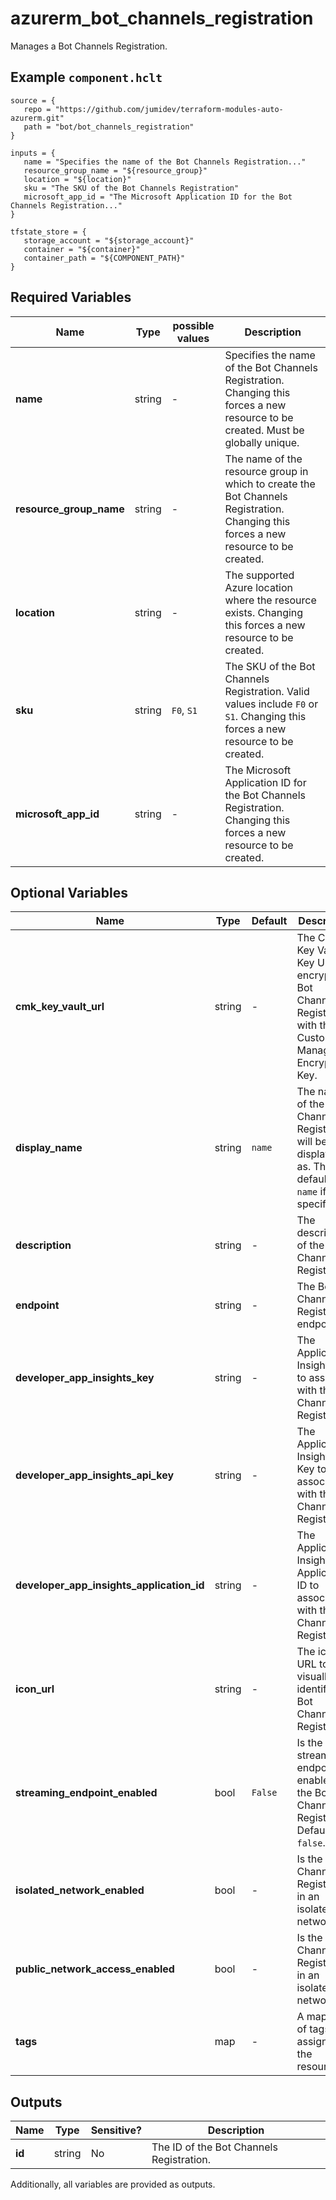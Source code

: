 # azurerm_bot_channels_registration

Manages a Bot Channels Registration.

## Example `component.hclt`

```hcl
source = {
   repo = "https://github.com/jumidev/terraform-modules-auto-azurerm.git"   
   path = "bot/bot_channels_registration"   
}

inputs = {
   name = "Specifies the name of the Bot Channels Registration..."   
   resource_group_name = "${resource_group}"   
   location = "${location}"   
   sku = "The SKU of the Bot Channels Registration"   
   microsoft_app_id = "The Microsoft Application ID for the Bot Channels Registration..."   
}

tfstate_store = {
   storage_account = "${storage_account}"   
   container = "${container}"   
   container_path = "${COMPONENT_PATH}"   
}

```

## Required Variables

| Name | Type |  possible values |  Description |
| ---- | --------- |  ----------- | ----------- |
| **name** | string |  -  |  Specifies the name of the Bot Channels Registration. Changing this forces a new resource to be created. Must be globally unique. | 
| **resource_group_name** | string |  -  |  The name of the resource group in which to create the Bot Channels Registration. Changing this forces a new resource to be created. | 
| **location** | string |  -  |  The supported Azure location where the resource exists. Changing this forces a new resource to be created. | 
| **sku** | string |  `F0`, `S1`  |  The SKU of the Bot Channels Registration. Valid values include `F0` or `S1`. Changing this forces a new resource to be created. | 
| **microsoft_app_id** | string |  -  |  The Microsoft Application ID for the Bot Channels Registration. Changing this forces a new resource to be created. | 

## Optional Variables

| Name | Type |  Default  |  Description |
| ---- | --------- |  ----------- | ----------- |
| **cmk_key_vault_url** | string |  -  |  The CMK Key Vault Key URL to encrypt the Bot Channels Registration with the Customer Managed Encryption Key. | 
| **display_name** | string |  `name`  |  The name of the Bot Channels Registration will be displayed as. This defaults to `name` if not specified. | 
| **description** | string |  -  |  The description of the Bot Channels Registration. | 
| **endpoint** | string |  -  |  The Bot Channels Registration endpoint. | 
| **developer_app_insights_key** | string |  -  |  The Application Insights Key to associate with the Bot Channels Registration. | 
| **developer_app_insights_api_key** | string |  -  |  The Application Insights API Key to associate with the Bot Channels Registration. | 
| **developer_app_insights_application_id** | string |  -  |  The Application Insights Application ID to associate with the Bot Channels Registration. | 
| **icon_url** | string |  -  |  The icon URL to visually identify the Bot Channels Registration. | 
| **streaming_endpoint_enabled** | bool |  `False`  |  Is the streaming endpoint enabled for the Bot Channels Registration. Defaults to `false`. | 
| **isolated_network_enabled** | bool |  -  |  Is the Bot Channels Registration in an isolated network? | 
| **public_network_access_enabled** | bool |  -  |  Is the Bot Channels Registration in an isolated network? | 
| **tags** | map |  -  |  A mapping of tags to assign to the resource. | 



## Outputs

| Name | Type | Sensitive? | Description |
| ---- | ---- | --------- | --------- |
| **id** | string | No  | The ID of the Bot Channels Registration. | 

Additionally, all variables are provided as outputs.
